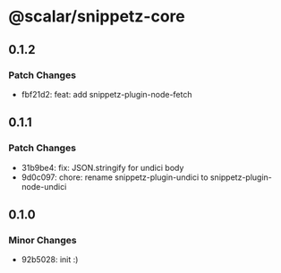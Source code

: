 # @scalar/snippetz-core

## 0.1.2

### Patch Changes

- fbf21d2: feat: add snippetz-plugin-node-fetch

## 0.1.1

### Patch Changes

- 31b9be4: fix: JSON.stringify for undici body
- 9d0c097: chore: rename snippetz-plugin-undici to snippetz-plugin-node-undici

## 0.1.0

### Minor Changes

- 92b5028: init :)

